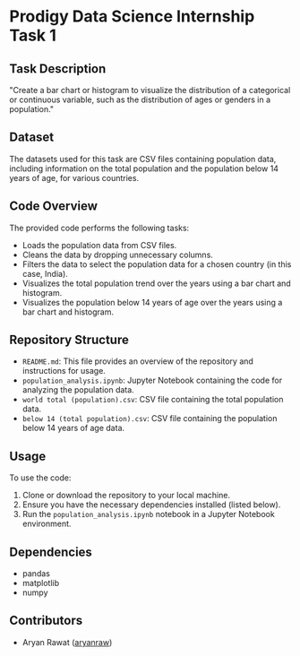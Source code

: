 # Prodigy Data Science Internship Task 1

## Task Description
"Create a bar chart or histogram to visualize the distribution of a categorical or continuous variable, such as the distribution of ages or genders in a population."

## Dataset
The datasets used for this task are CSV files containing population data, including information on the total population and the population below 14 years of age, for various countries.

## Code Overview
The provided code performs the following tasks:
- Loads the population data from CSV files.
- Cleans the data by dropping unnecessary columns.
- Filters the data to select the population data for a chosen country (in this case, India).
- Visualizes the total population trend over the years using a bar chart and histogram.
- Visualizes the population below 14 years of age over the years using a bar chart and histogram.

## Repository Structure
- `README.md`: This file provides an overview of the repository and instructions for usage.
- `population_analysis.ipynb`: Jupyter Notebook containing the code for analyzing the population data.
- `world total (population).csv`: CSV file containing the total population data.
- `below 14 (total population).csv`: CSV file containing the population below 14 years of age data.

## Usage
To use the code:
1. Clone or download the repository to your local machine.
2. Ensure you have the necessary dependencies installed (listed below).
3. Run the `population_analysis.ipynb` notebook in a Jupyter Notebook environment.

## Dependencies
- pandas
- matplotlib
- numpy

## Contributors
- Aryan Rawat ([aryanraw](https://github.com/aryanraw))
